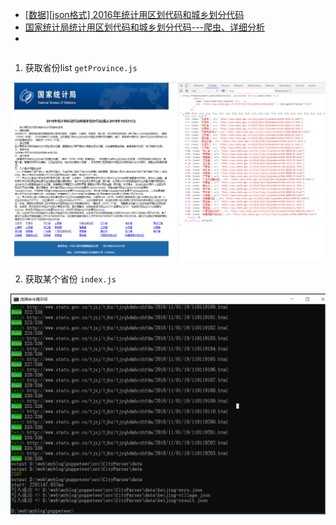 
- [[数据][json格式] 2016年统计用区划代码和城乡划分代码](https://blog.csdn.net/isea533/article/details/78862295)
- [国家统计局统计用区划代码和城乡划分代码---爬虫、详细分析](https://blog.csdn.net/dta0502/article/details/82024462)
- [](https://www.sl-swkj.com/api/wx/region/list?pid=0&tdsourcetag=s_pctim_aiomsg)

```js

```

1. 获取省份list `getProvince.js`

![2018年统计用区划代码和城乡划分代码(截止2018年10月31日)](../../images/2018年统计用区划代码和城乡划分代码(截止2018年10月31日).png)


2. 获取某个省份 `index.js`

![2018年统计用区划代码和城乡划分代码(截止2018年10月31日)](../../images/getBJAreaData.png)
